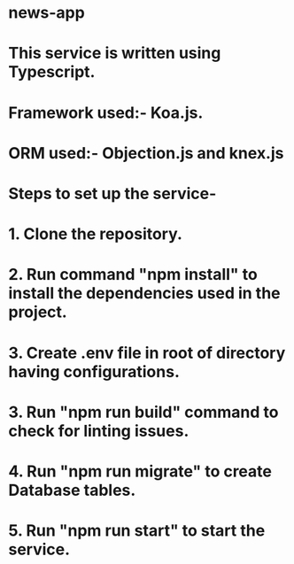 # news-app

# This service is written using Typescript.
# Framework used:- Koa.js.
# ORM used:- Objection.js and knex.js
# 

# Steps to set up the service-
# 1. Clone the repository.
# 2. Run command "npm install" to install the dependencies used in the project.
# 3. Create .env file in root of directory having configurations. 
# 3. Run "npm run build" command to check for linting issues.
# 4. Run "npm run migrate" to create Database tables.
# 5. Run "npm run start" to start the service.
#
